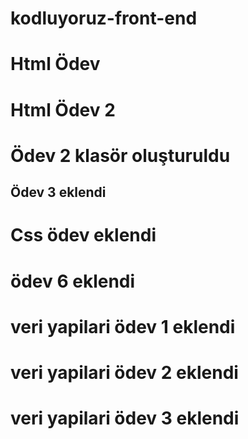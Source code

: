 # kodluyoruz-front-end
# Html Ödev
# Html Ödev 2
# Ödev 2 klasör oluşturuldu
## Ödev 3  eklendi
# Css ödev eklendi
# ödev 6 eklendi
# veri yapilari ödev 1 eklendi
# veri yapilari ödev 2 eklendi
# veri yapilari ödev 3 eklendi
